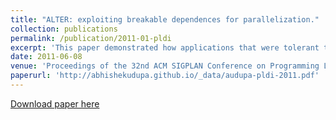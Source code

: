```yaml
---
title: "ALTER: exploiting breakable dependences for parallelization."
collection: publications
permalink: /publication/2011-01-pldi
excerpt: 'This paper demonstrated how applications that were tolerant to some amount of "staleness" in the underlying consistency model could be parallelized more effectively.'
date: 2011-06-08
venue: 'Proceedings of the 32nd ACM SIGPLAN Conference on Programming Language Design and Implementation, PLDI 2011, San Jose, CA, USA, June 4-8, 2011'
paperurl: 'http://abhishekudupa.github.io/_data/audupa-pldi-2011.pdf'
---
```

[Download paper here](http://abhishekudupa.github.io/_data/audupa-pldi-2011.pdf)
